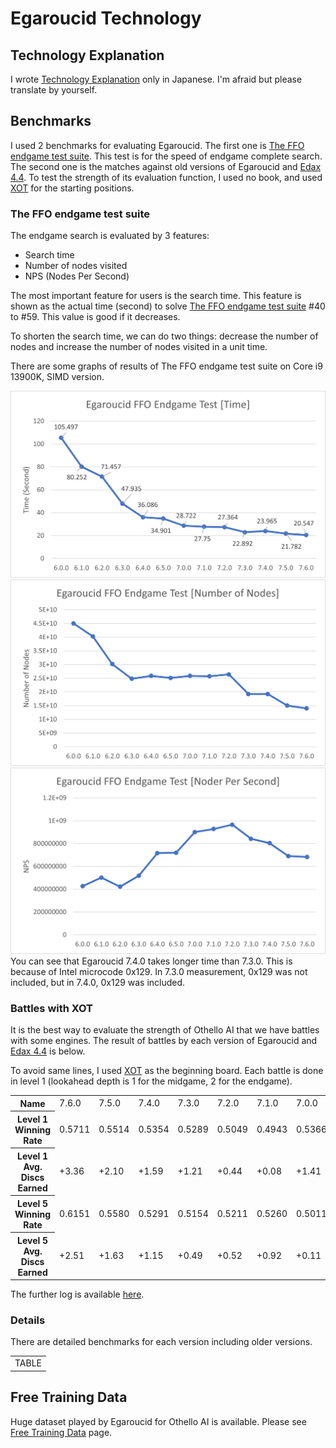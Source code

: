 # Egaroucid Technology



## Technology Explanation

I wrote [Technology Explanation](https://www.egaroucid.nyanyan.dev/ja/technology/explanation/) only in Japanese. I'm afraid but please translate by yourself.



## Benchmarks

I used 2 benchmarks for evaluating Egaroucid. The first one is [The FFO endgame test suite](http://www.radagast.se/othello/ffotest.html). This test is for the speed of endgame complete search. The second one is the matches against old versions of Egaroucid and [Edax 4.4](https://github.com/abulmo/edax-reversi/releases/tag/v4.4). To test the strength of its evaluation function, I used no book, and used [XOT](https://berg.earthlingz.de/xot/aboutxot.php?lang=en) for the starting positions.

### The FFO endgame test suite

The endgame search is evaluated by 3 features:

<ul>
    <li>Search time</li>
    <li>Number of nodes visited</li>
    <li>NPS (Nodes Per Second)</li>
</ul>

The most important feature for users is the search time. This feature is shown as the actual time (second) to solve [The FFO endgame test suite](http://www.radagast.se/othello/ffotest.html) #40 to #59. This value is good if it decreases.

To shorten the search time, we can do two things: decrease the number of nodes and increase the number of nodes visited in a unit time.

There are some graphs of results of The FFO endgame test suite on Core i9 13900K, SIMD version.

<div class="centering_box">
	<img class="pic2" src="img/ffo_time.png">
    <img class="pic2" src="img/ffo_node.png">
    <img class="pic2" src="img/ffo_nps.png">
</div>
You can see that Egaroucid 7.4.0 takes longer time than 7.3.0. This is because of Intel microcode 0x129. In 7.3.0 measurement, 0x129 was not included, but in 7.4.0, 0x129 was included.

### Battles with XOT

It is the best way to evaluate the strength of Othello AI that we have battles with some engines. The result of battles by each version of Egaroucid and [Edax 4.4](https://github.com/abulmo/edax-reversi/releases/tag/v4.4) is below.

To avoid same lines, I used [XOT](https://berg.earthlingz.de/xot/aboutxot.php?lang=en) as the beginning board. Each battle is done in level 1 (lookahead depth is 1 for the midgame, 2 for the endgame).

<div class="table_wrapper"><table>
<tr><th>Name</th><td>7.6.0</td><td>7.5.0</td><td>7.4.0</td><td>7.3.0</td><td>7.2.0</td><td>7.1.0</td><td>7.0.0</td><td>Edax4.6</td></tr><tr><th>Level 1 Winning Rate</th><td>0.5711</td><td>0.5514</td><td>0.5354</td><td>0.5289</td><td>0.5049</td><td>0.4943</td><td>0.5366</td><td>0.2774</td></tr><tr><th>Level 1 Avg. Discs Earned</th><td>+3.36</td><td>+2.10</td><td>+1.59</td><td>+1.21</td><td>+0.44</td><td>+0.08</td><td>+1.41</td><td>-10.19</td></tr><tr><th>Level 5 Winning Rate</th><td>0.6151</td><td>0.5580</td><td>0.5291</td><td>0.5154</td><td>0.5211</td><td>0.5260</td><td>0.5011</td><td>0.2340</td></tr><tr><th>Level 5 Avg. Discs Earned</th><td>+2.51</td><td>+1.63</td><td>+1.15</td><td>+0.49</td><td>+0.52</td><td>+0.92</td><td>+0.11</td><td>-7.33</td></tr>
</table></div>

The further log is available [here](./battle.txt).



### Details

There are detailed benchmarks for each version including older versions.

<div class="table_wrapper">
<table>
<tr><td>TABLE</td></tr>
</table>
</div>









## Free Training Data

Huge dataset played by Egaroucid for Othello AI is available. Please see [Free Training Data](./train-data) page.

